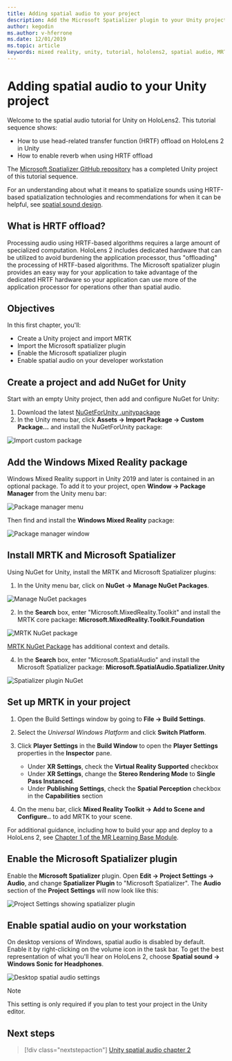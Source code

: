 ```yaml
---
title: Adding spatial audio to your project
description: Add the Microsoft Spatializer plugin to your Unity project to access HoloLens 2 HRTF hardware offload.
author: kegodin
ms.author: v-hferrone
ms.date: 12/01/2019
ms.topic: article
keywords: mixed reality, unity, tutorial, hololens2, spatial audio, MRTK, mixed reality toolkit, UWP, Windows 10, HRTF, head-related transfer function, reverb, Microsoft Spatializer
---
```


# Adding spatial audio to your Unity project

Welcome to the spatial audio tutorial for Unity on HoloLens2. This tutorial sequence shows:
* How to use head-related transfer function (HRTF) offload on HoloLens 2 in Unity
* How to enable reverb when using HRTF offload

The [Microsoft Spatializer GitHub repository](https://github.com/microsoft/spatialaudio-unity) has a completed Unity project of this tutorial sequence. 

For an understanding about what it means to spatialize sounds using HRTF-based spatialization technologies and recommendations for when it can be helpful, see [spatial sound design](https://docs.microsoft.com/windows/mixed-reality/spatial-sound-design).

## What is HRTF offload?

Processing audio using HRTF-based algorithms requires a large amount of specialized computation. HoloLens 2 includes dedicated hardware that can be utilized to avoid burdening the application processor, thus "offloading" the processing of HRTF-based algorithms.  The Microsoft spatializer plugin provides an easy way for your application to take advantage of the dedicated HRTF hardware so your application can use more of the application processor for operations other than spatial audio.

## Objectives

In this first chapter, you'll:
* Create a Unity project and import MRTK
* Import the Microsoft spatializer plugin
* Enable the Microsoft spatializer plugin
* Enable spatial audio on your developer workstation

## Create a project and add NuGet for Unity

Start with an empty Unity project, then add and configure NuGet for Unity:
1. Download the latest [NuGetForUnity .unitypackage](https://github.com/GlitchEnzo/NuGetForUnity/releases/latest)
2. In the Unity menu bar, click **Assets -> Import Package -> Custom Package...** and install the NuGetForUnity package:

![Import custom package](images/spatial-audio/import-custom-package.png)

## Add the Windows Mixed Reality package

Windows Mixed Reality support in Unity 2019 and later is contained in an optional package. To add it to your project, open **Window -> Package Manager** from the Unity menu bar:

![Package manager menu](images/spatial-audio/package-manager-menu.png)

Then find and install the **Windows Mixed Reality** package:

![Package manager window](images/spatial-audio/package-manager-window.png)

## Install MRTK and Microsoft Spatializer

Using NuGet for Unity, install the MRTK and Microsoft Spatializer plugins:
1. In the Unity menu bar, click on **NuGet -> Manage NuGet Packages**.

![Manage NuGet packages](images/spatial-audio/manage-nuget-packages.png)

2. In the **Search** box, enter "Microsoft.MixedReality.Toolkit" and install the MRTK core package: **Microsoft.MixedReality.Toolkit.Foundation**

![MRTK NuGet package](images/spatial-audio/mrtk-nuget-package.png)

[MRTK NuGet Package](https://microsoft.github.io/MixedRealityToolkit-Unity/Documentation/MRTKNuGetPackage.html) has additional context and details.

4. In the **Search** box, enter "Microsoft.SpatialAudio" and install the Microsoft Spatializer package: **Microsoft.SpatialAudio.Spatializer.Unity**

![Spatializer plugin NuGet](images/spatial-audio/spatializer-plugin-nuget.png)

## Set up MRTK in your project

1. Open the Build Settings window by going to **File -> Build Settings**.

2. Select the _Universal Windows Platform_ and click **Switch Platform**.

3. Click **Player Settings** in the **Build Window** to open the **Player Settings** properties in the **Inspector** pane.
    * Under **XR Settings**, check the **Virtual Reality Supported** checkbox
    * Under **XR Settings**, change the **Stereo Rendering Mode** to **Single Pass Instanced**.
    * Under **Publishing Settings**, check the **Spatial Perception** checkbox in the **Capabilities** section

4. On the menu bar, click **Mixed Reality Toolkit -> Add to Scene and Configure..** to add MRTK to your scene.

For additional guidance, including how to build your app and deploy to a HoloLens 2, see [Chapter 1 of the MR Learning Base Module](../../../mrlearning-base-ch1.md).

## Enable the Microsoft Spatializer plugin

Enable the **Microsoft Spatializer** plugin. Open **Edit -> Project Settings -> Audio**, and change **Spatializer Plugin** to "Microsoft Spatializer". The **Audio** section of the **Project Settings** will now look like this:

![Project Settings showing spatializer plugin](images/spatial-audio/project-settings.png)

## Enable spatial audio on your workstation

On desktop versions of Windows, spatial audio is disabled by default. Enable it by right-clicking on the volume icon in the task bar. To get the best representation of what you'll hear on HoloLens 2, choose **Spatial sound -> Windows Sonic for Headphones**.

![Desktop spatial audio settings](images/spatial-audio/desktop-audio-settings.png)

> [!NOTE]
> This setting is only required if you plan to test your project in the Unity editor.

## Next steps

> [!div class="nextstepaction"]
> [Unity spatial audio chapter 2](unity-spatial-audio-ch2.md)

